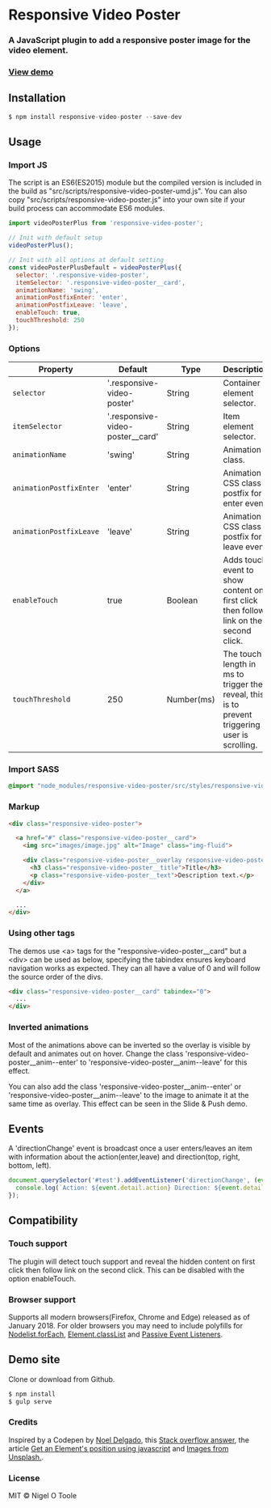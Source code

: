 # Responsive Video Poster
### A JavaScript plugin to add a responsive poster image for the video element.

### [View demo](http://nigelotoole.github.io/responsive-video-poster/)



## Installation
```javascript
$ npm install responsive-video-poster --save-dev
```


## Usage

### Import JS

The script is an ES6(ES2015) module but the compiled version is included in the build as "src/scripts/responsive-video-poster-umd.js". You can also copy "src/scripts/responsive-video-poster.js" into your own site if your build process can accommodate ES6 modules.

```javascript
import videoPosterPlus from 'responsive-video-poster';

// Init with default setup
videoPosterPlus();

// Init with all options at default setting
const videoPosterPlusDefault = videoPosterPlus({
  selector: '.responsive-video-poster',
  itemSelector: '.responsive-video-poster__card',
  animationName: 'swing',
  animationPostfixEnter: 'enter',
  animationPostfixLeave: 'leave',
  enableTouch: true,
  touchThreshold: 250
});
```

### Options
| Property                | Default                     | Type       | Description                                                                                       |
| ----------------------- | --------------------------- | ---------- | ------------------------------------------------------------------------------------------------- |
| `selector`              | '.responsive-video-poster'         | String     | Container element selector.                                                                       |
| `itemSelector`          | '.responsive-video-poster\_\_card' | String     | Item element selector.                                                                            |
| `animationName`         | 'swing'                     | String     | Animation class.                                                                                  |
| `animationPostfixEnter` | 'enter'                     | String     | Animation CSS class postfix for enter event.                                                      |
| `animationPostfixLeave` | 'leave'                     | String     | Animation CSS class postfix for leave event.                                                      |
| `enableTouch`           | true                        | Boolean    | Adds touch event to show content on first click then follow link on the second click.             |
| `touchThreshold`        | 250                         | Number(ms) | The touch length in ms to trigger the reveal, this is to prevent triggering if user is scrolling. |


### Import SASS

```scss
@import "node_modules/responsive-video-poster/src/styles/responsive-video-poster.scss";
```


### Markup

```html
<div class="responsive-video-poster">

  <a href="#" class="responsive-video-poster__card">
    <img src="images/image.jpg" alt="Image" class="img-fluid">

    <div class="responsive-video-poster__overlay responsive-video-poster__anim--enter">
      <h3 class="responsive-video-poster__title">Title</h3>
      <p class="responsive-video-poster__text">Description text.</p>
    </div>
  </a>

  ...
</div>
```


### Using other tags
The demos use &lt;a&gt; tags for the "responsive-video-poster__card" but a &lt;div&gt; can be used as below, specifying the tabindex ensures keyboard navigation works as expected. They can all have a value of 0 and will follow the source order of the divs.

```html
<div class="responsive-video-poster__card" tabindex="0">
  ...
</div>
```

### Inverted animations

Most of the animations above can be inverted so the overlay is visible by default and animates out on hover. Change the class 'responsive-video-poster__anim--enter' to 'responsive-video-poster__anim--leave' for this effect.

You can also add the class 'responsive-video-poster__anim--enter' or 'responsive-video-poster__anim--leave' to the image to animate it at the same time as overlay. This effect can be seen in the Slide & Push demo.

## Events

A 'directionChange' event is broadcast once a user enters/leaves an item with information about the action(enter,leave) and direction(top, right, bottom, left).

```javascript
document.querySelector('#test').addEventListener('directionChange', (event) => { 
  console.log(`Action: ${event.detail.action} Direction: ${event.detail.direction}`);
});
```

## Compatibility

### Touch support
The plugin will detect touch support and reveal the hidden content on first click then follow link on the second click. This can be disabled with the option enableTouch.


### Browser support
Supports all modern browsers(Firefox, Chrome and Edge) released as of January 2018. For older browsers you may need to include polyfills for [Nodelist.forEach](https://developer.mozilla.org/en-US/docs/Web/API/NodeList/forEach), [Element.classList](https://developer.mozilla.org/en-US/docs/Web/API/Element/classList) and [Passive Event Listeners](https://developer.mozilla.org/en-US/docs/Web/API/EventTarget/addEventListener).



## Demo site
Clone or download from Github.

```javascript
$ npm install
$ gulp serve
```

### Credits

Inspired by a Codepen by [Noel Delgado](https://codepen.io/noeldelgado/pen/pGwFx), this [Stack overflow answer](https://stackoverflow.com/a/3647634), the article [Get an Element's position using javascript](https://www.kirupa.com/html5/get_element_position_using_javascript.htm) and [Images from Unsplash.](https://unsplash.com).


### License
MIT © Nigel O Toole
